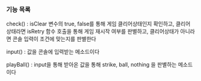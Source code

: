 ### 기능 목록

check()
: isClear 변수의 true, false를 통해 게임 클리어상태인지 확인하고, 클리어 상태라면 isRetry 함수 호출을 통해 게임 재시작 여부를 판별하고, 클리어상태가 아니라면 콘솔 입력이 조건에 맞는지를 판별한다

input()
: 값을 콘솔에 입력받는 메소드이다

playBall()
: input을 통해 받아온 값을 통해 strike, ball, nothing 을 판별하는 메소드이다